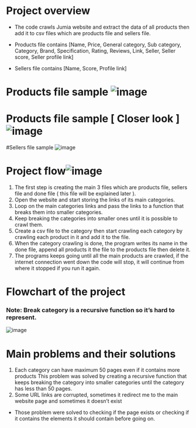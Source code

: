 # Project overview
- The code crawls Jumia website and extract the data of all products then add it to csv files which are products file and sellers file.

- Products file contains [Name, Price, General category, Sub category, Category, Brand, Specification, Rating, Reviews, Link, Seller, Seller score, Seller profile link]

- Sellers file contains [Name, Score, Profile link]

# Products file sample ![image](https://user-images.githubusercontent.com/107722015/192972205-4deeaaba-d9f9-4f7e-b55f-d383eb5c9e23.png)

# Products file sample [ Closer look ] ![image](https://user-images.githubusercontent.com/107722015/192972764-48a89295-8a42-4e5f-9ffc-b2e13774b5a5.png)

#Sellers file sample ![image](https://user-images.githubusercontent.com/107722015/192972886-e75e900f-a4d4-4800-8506-2ac783278913.png)

# Project flow![image](https://user-images.githubusercontent.com/107722015/192972952-2cc50e85-348c-4c83-b1d5-8fdf608dacbe.png)
1. The first step is creating the main 3 files which are products file, sellers file and done file ( this file will be explained later ).
2. Open the website and start storing the links of its main categories.
3. Loop on the main categories links and pass the links to a function that breaks them into smaller categories.
4. Keep breaking the categories into smaller ones until it is possible to crawl them.
5. Create a csv file to the category then start crawling each category by crawling each product in it and add it to the file.
6. When the category crawling is done, the program writes its name in the done file, append all products it the file to the products file then delete it.
7. The programs keeps going until all the main products are crawled, if the internet connection went down the code will stop, it will continue from where it stopped if you run it again.

# Flowchart of the project
### Note: Break category is a recursive function so it’s hard to represent.
![image](https://user-images.githubusercontent.com/107722015/192973376-0b8e045c-ef95-4624-9c1d-a71bdd934ad6.png)

# Main problems and their solutions
1. Each category can have maximum 50 pages even if it contains more products
This problem was solved by creating a recursive function that keeps breaking the category into smaller categories until the category has less than 50 pages.
2. Some URL links are corrupted, sometimes it redirect me to the main website page and sometimes it doesn’t exist
- Those problem were solved to checking if the page exists or checking if it contains the elements it should contain before going on.






